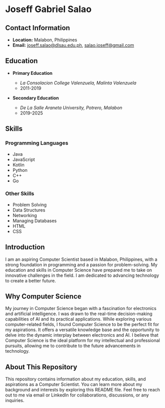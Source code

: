 # Joseff Gabriel Salao

## Contact Information
- **Location:** Malabon, Philippines
- **Email:** joseff.salao@dlsau.edu.ph, salao.joseff@gmail.com

## Education

- **Primary Education**
  - *La Consolacion College Valenzuela, Malinta Valenzuela*
  - 2011-2019

- **Secondary Education**
  - *De La Salle Araneta University, Potrero, Malabon*
  - 2019-2025

## Skills
### Programming Languages
- Java
- JavaScript
- Kotlin
- Python
- C++
- Go

### Other Skills
- Problem Solving
- Data Structures
- Networking
- Managing Databases
- HTML
- CSS

## Introduction
I am an aspiring Computer Scientist based in Malabon, Philippines, with a strong foundation in programming and a passion for problem-solving. My education and skills in Computer Science have prepared me to take on innovative challenges in the field. I am dedicated to advancing technology to create a better future.

## Why Computer Science
My journey in Computer Science began with a fascination for electronics and artificial intelligence. I was drawn to the real-time decision-making capabilities of AI and its practical applications. While exploring various computer-related fields, I found Computer Science to be the perfect fit for my aspirations. It offers a versatile knowledge base and the opportunity to delve into the dynamic interplay between electronics and AI. I believe that Computer Science is the ideal platform for my intellectual and professional pursuits, allowing me to contribute to the future advancements in technology.

## About This Repository
This repository contains information about my education, skills, and aspirations as a Computer Scientist. You can learn more about my background and interests by exploring this README file. Feel free to reach out to me via email or LinkedIn for collaborations, discussions, or any inquiries.


